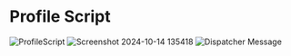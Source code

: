 # Profile Script

![ProfileScript](https://github.com/user-attachments/assets/080b6cb2-f483-4b13-bc5f-dc4db312de09)
![Screenshot 2024-10-14 135418](https://github.com/user-attachments/assets/9ef845f0-f4f0-44e1-9a3c-e998c26a71e6)
![Dispatcher Message](https://github.com/user-attachments/assets/fc650a35-0871-4070-bb8c-fb71fe57c1cb)
